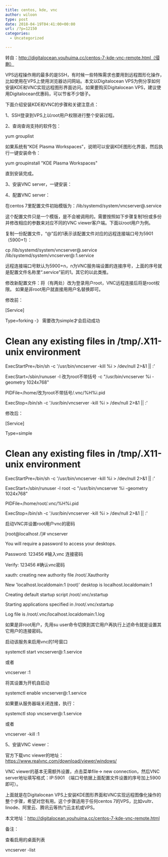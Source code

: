 ```yaml
---
title: centos, kde, vnc
author: wiloon
type: post
date: 2018-04-19T04:41:00+00:00
url: /?p=12150
categories:
  - Uncategorized

---
```

转自：http://digitalocean.youhuima.cc/centos-7-kde-vnc-remote.html（侵删）

VPS远程操作用的最多的是SSH，有时候一些特殊需求也要用到远程图形化操作，比如使用在VPS上使用浏览器访问网站。本文以Digitalocean VPS为例分享如何安装KDE和VNC实现远程图形界面访问。如果要购买Digitalocean VPS，建议使用Digitalocean优惠码，可以节省不少银子。

下面介绍安装KDE和VNC的步骤和关键注意点：
  
1、SSH登录到VPS上以root用户权限进行整个安装过程。
  
2、查询查询支持的软件包：
  
yum grouplist
  
如果系统有“KDE Plasma Workspaces”，说明可以安装KDE图形化界面，然后执行一键安装命令：
  
yum groupinstall "KDE Plasma Workspaces"
  
直到安装完成。

3、安装VNC server，一键安装：
  

4、配置VNC server：
  
在centos 7里配置文件初始模版为：/lib/systemd/system/vncserver@.service
  
这个配置文件只是一个模版，是不会被调用的。需要按照如下步骤复制1份或多份并修改相应的参数来对应不同的VNC viewer客户端。下面以root用户为例。

复制一份配置文件，“@”后的1表示该配置文件对应的远程连接端口号为5901（5900+1）：
  
cp /lib/systemd/system/vncserver@.service /lib/systemd/system/vncserver@:1.service
  
远程连接端口号默认为5900+n，n为VNC服务端设置的连接序号，上面的序号就是配置文件名称里“.service”前的1。其它的以此类推。

修改新配置文件：将（有两处）改为登录用户root，VNC远程连接后将是root权限。 如果是非root用户就直接用用户名替换即可。
  
修改前：
  
[Service]
  
Type=forking -》 需要改为simple才会启动成功

# Clean any existing files in /tmp/.X11-unix environment

ExecStartPre=/bin/sh -c '/usr/bin/vncserver -kill %i > /dev/null 2>&1 || :'
  
ExecStart=/sbin/runuser -l 改为root不带括号 -c "/usr/bin/vncserver %i -geometry 1024x768"
  
PIDFile=/home/改为root不带括号/.vnc/%H%i.pid
  
ExecStop=/bin/sh -c '/usr/bin/vncserver -kill %i > /dev/null 2>&1 || :'

修改后：
  
[Service]
  
Type=simple

# Clean any existing files in /tmp/.X11-unix environment

ExecStartPre=/bin/sh -c '/usr/bin/vncserver -kill %i > /dev/null 2>&1 || :'
  
ExecStart=/sbin/runuser -l root -c "/usr/bin/vncserver %i -geometry 1024x768"
  
PIDFile=/home/root/.vnc/%H%i.pid
  
ExecStop=/bin/sh -c '/usr/bin/vncserver -kill %i > /dev/null 2>&1 || :'

启动VNC并设置root用户vnc的密码
  
[root@localhost /]# vncserver
  
You will require a password to access your desktops.
  
Password: 123456 #输入vnc 连接密码
  
Verify: 123456 #确认vnc密码
  
xauth: creating new authority file /root/.Xauthority
  
New 'localhost.localdomain:1 (root)' desktop is localhost.localdomain:1
  
Creating default startup script /root/.vnc/xstartup
  
Starting applications specified in /root/.vnc/xstartup
  
Log file is /root/.vnc/localhost.localdomain:1.log
  
如果是非root用户，先用su user命令切换到其它用户再执行上述命令就是设置其它用户的连接密码。

启动该服务来启用vnc的1号窗口
  
systemctl start vncserver@:1.service
  
或者
  
vncserver :1

将其设置为开机自启动
  
systemctl enable vncserver@:1.service

如果要从服务器端关闭连接，执行：
  
systemctl stop vncserver@:1.service
  
或者
  
vncserver -kill :1

5、安装VNC viewer：
  
官方下载vnc viewer的地址：https://www.realvnc.com/download/viewer/windows/

VNC viewer的基本无需额外设置，点击菜单file-> new connection，然后VNC server地址填写格式：IP:5901 （端口号依据上面配置文件设置的序号加上5900即可）。

上面就是在Digitalocean VPS上安装KDE图形界面和VNC实现远程图像化操作的整个步骤，希望对您有用。这个步骤适用于任何centos 7的VPS，比如vultr、linode、阿里云、腾讯云等热门云主机或VPS。

本文地址：http://digitalocean.youhuima.cc/centos-7-kde-vnc-remote.html

备注：

查看启用的桌面列表

vncserver -list